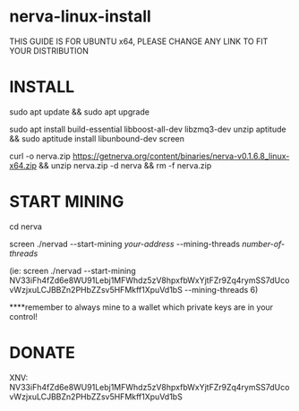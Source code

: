 # nerva-linux-install
THIS GUIDE IS FOR UBUNTU x64, PLEASE CHANGE ANY LINK TO FIT YOUR DISTRIBUTION

# INSTALL
sudo apt update && sudo apt upgrade

sudo apt install build-essential libboost-all-dev libzmq3-dev unzip aptitude && sudo aptitude install libunbound-dev screen

curl -o nerva.zip https://getnerva.org/content/binaries/nerva-v0.1.6.8_linux-x64.zip && unzip nerva.zip -d nerva && rm -f nerva.zip

# START MINING
cd nerva

screen ./nervad --start-mining *your-address* --mining-threads *number-of-threads*
  
(ie: screen ./nervad --start-mining NV33iFh4fZd6e8WU91Lebj1MFWhdz5zV8hpxfbWxYjtFZr9Zq4rymSS7dUcovWzjxuLCJBBZn2PHbZZsv5HFMkff1XpuVd1bS --mining-threads 6)

****remember to always mine to a wallet which private keys are in your control!

# DONATE
XNV: NV33iFh4fZd6e8WU91Lebj1MFWhdz5zV8hpxfbWxYjtFZr9Zq4rymSS7dUcovWzjxuLCJBBZn2PHbZZsv5HFMkff1XpuVd1bS
